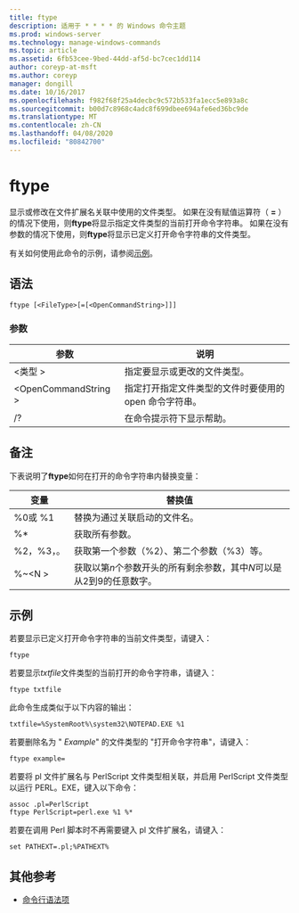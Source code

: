 ```yaml
---
title: ftype
description: 适用于 * * * * 的 Windows 命令主题
ms.prod: windows-server
ms.technology: manage-windows-commands
ms.topic: article
ms.assetid: 6fb53cee-9bed-44dd-af5d-bc7cec1dd114
author: coreyp-at-msft
ms.author: coreyp
manager: dongill
ms.date: 10/16/2017
ms.openlocfilehash: f982f68f25a4decbc9c572b533fa1ecc5e893a8c
ms.sourcegitcommit: b00d7c8968c4adc8f699dbee694afe6ed36bc9de
ms.translationtype: MT
ms.contentlocale: zh-CN
ms.lasthandoff: 04/08/2020
ms.locfileid: "80842700"
---
```

# <a name="ftype"></a>ftype



显示或修改在文件扩展名关联中使用的文件类型。 如果在没有赋值运算符（ **=** ）的情况下使用，则**ftype**将显示指定文件类型的当前打开命令字符串。 如果在没有参数的情况下使用，则**ftype**将显示已定义打开命令字符串的文件类型。

有关如何使用此命令的示例，请参阅[示例](#BKMK_examples)。

## <a name="syntax"></a>语法

```
ftype [<FileType>[=[<OpenCommandString>]]]
```

### <a name="parameters"></a>参数

|参数|说明|
|---------|-----------|
|\<类型 >|指定要显示或更改的文件类型。|
|\<OpenCommandString >|指定打开指定文件类型的文件时要使用的 open 命令字符串。|
|/?|在命令提示符下显示帮助。|

## <a name="remarks"></a>备注

下表说明了**ftype**如何在打开的命令字符串内替换变量：

|变量|替换值|
|--------|-----------------|
|%0或 %1|替换为通过关联启动的文件名。|
|%*|获取所有参数。|
|%2，%3，。|获取第一个参数（%2）、第二个参数（%3）等。|
|%~\<N >|获取以第*n*个参数开头的所有剩余参数，其中*N*可以是从2到9的任意数字。|

## <a name="examples"></a><a name=BKMK_examples></a>示例

若要显示已定义打开命令字符串的当前文件类型，请键入：
```
ftype
```
若要显示*txtfile*文件类型的当前打开的命令字符串，请键入：
```
ftype txtfile
```
此命令生成类似于以下内容的输出：
```
txtfile=%SystemRoot%\system32\NOTEPAD.EXE %1
```
若要删除名为 " *Example*" 的文件类型的 "打开命令字符串"，请键入：
```
ftype example=
```
若要将 pl 文件扩展名与 PerlScript 文件类型相关联，并启用 PerlScript 文件类型以运行 PERL。EXE，键入以下命令：
```
assoc .pl=PerlScript 
ftype PerlScript=perl.exe %1 %*
```
若要在调用 Perl 脚本时不再需要键入 pl 文件扩展名，请键入：
```
set PATHEXT=.pl;%PATHEXT%
```

## <a name="additional-references"></a>其他参考

- [命令行语法项](command-line-syntax-key.md)